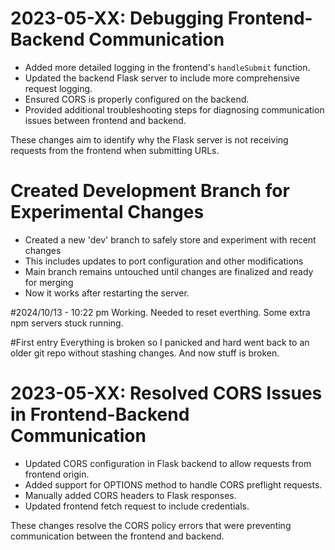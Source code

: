 # 2023-05-XX: Debugging Frontend-Backend Communication

- Added more detailed logging in the frontend's `handleSubmit` function.
- Updated the backend Flask server to include more comprehensive request logging.
- Ensured CORS is properly configured on the backend.
- Provided additional troubleshooting steps for diagnosing communication issues between frontend and backend.

These changes aim to identify why the Flask server is not receiving requests from the frontend when submitting URLs.


# Created Development Branch for Experimental Changes

- Created a new 'dev' branch to safely store and experiment with recent changes
- This includes updates to port configuration and other modifications
- Main branch remains untouched until changes are finalized and ready for merging
- Now it works after restarting the server. 

#2024/10/13 - 10:22 pm
Working. Needed to reset everthing. Some extra npm servers stuck running. 

#First entry
Everything is broken so I panicked and hard went back to an older git repo without stashing changes. And now stuff is broken. 

# 2023-05-XX: Resolved CORS Issues in Frontend-Backend Communication

- Updated CORS configuration in Flask backend to allow requests from frontend origin.
- Added support for OPTIONS method to handle CORS preflight requests.
- Manually added CORS headers to Flask responses.
- Updated frontend fetch request to include credentials.

These changes resolve the CORS policy errors that were preventing communication between the frontend and backend.
